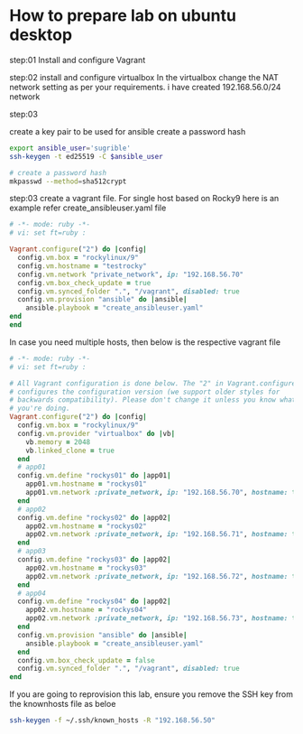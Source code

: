 # How to prepare lab on ubuntu desktop

step:01
Install and configure Vagrant

step:02
install and configure virtualbox
In the virtualbox change the NAT network setting as per your requirements.
i have created 192.168.56.0/24 network

step:03

create a key pair to be used for ansible
create a password hash

```bash
export ansible_user='sugrible'
ssh-keygen -t ed25519 -C $ansible_user

# create a password hash
mkpasswd --method=sha512crypt

```

step:03
create a vagrant file. For single host based on Rocky9 here is an example
refer create_ansibleuser.yaml file

```ruby
# -*- mode: ruby -*-
# vi: set ft=ruby :

Vagrant.configure("2") do |config|
  config.vm.box = "rockylinux/9"
  config.vm.hostname = "testrocky"
  config.vm.network "private_network", ip: "192.168.56.70"
  config.vm.box_check_update = true
  config.vm.synced_folder ".", "/vagrant", disabled: true
  config.vm.provision "ansible" do |ansible|
    ansible.playbook = "create_ansibleuser.yaml"
end
end
```

In case you need multiple hosts, then below is the respective vagrant file

```ruby
# -*- mode: ruby -*-
# vi: set ft=ruby :

# All Vagrant configuration is done below. The "2" in Vagrant.configure
# configures the configuration version (we support older styles for
# backwards compatibility). Please don't change it unless you know what
# you're doing.
Vagrant.configure("2") do |config|
  config.vm.box = "rockylinux/9"
  config.vm.provider "virtualbox" do |vb|
    vb.memory = 2048
    vb.linked_clone = true
  end
  # app01
  config.vm.define "rockys01" do |app01|
    app01.vm.hostname = "rockys01"
    app01.vm.network :private_network, ip: "192.168.56.70", hostname: true
  end
  # app02
  config.vm.define "rockys02" do |app02|
    app02.vm.hostname = "rockys02"
    app02.vm.network :private_network, ip: "192.168.56.71", hostname: true
  end
  # app03
  config.vm.define "rockys03" do |app02|
    app02.vm.hostname = "rockys03"
    app02.vm.network :private_network, ip: "192.168.56.72", hostname: true
  end
  # app04
  config.vm.define "rockys04" do |app02|
    app02.vm.hostname = "rockys04"
    app02.vm.network :private_network, ip: "192.168.56.73", hostname: true
  end
  config.vm.provision "ansible" do |ansible|
    ansible.playbook = "create_ansibleuser.yaml"
  end
  config.vm.box_check_update = false
  config.vm.synced_folder ".", "/vagrant", disabled: true
end

```
If you are going to reprovision this lab, ensure you remove the SSH key from the knownhosts file as beloe

```bash
ssh-keygen -f ~/.ssh/known_hosts -R "192.168.56.50"
```
